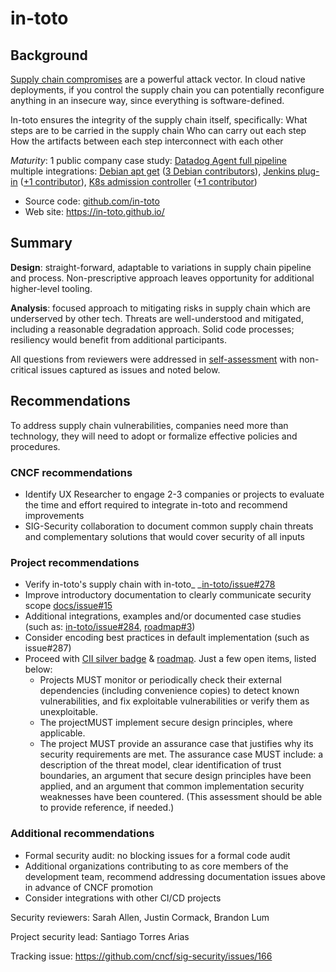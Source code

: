 # in-toto

## Background
[Supply chain compromises](https://github.com/in-toto/supply-chain-compromises)
are a powerful attack vector. In cloud native deployments, if you control the
supply chain you can potentially reconfigure anything in an insecure way, since
everything is software-defined.

In-toto ensures the integrity of the supply chain itself, specifically: What
steps are to be carried in the supply chain Who can carry out each step How the
artifacts between each step interconnect with each other

_Maturity_: 1 public company case study: [Datadog Agent full
pipeline](https://www.datadoghq.com/blog/engineering/secure-publication-of-datadog-agent-integrations-with-tuf-and-in-toto/)
\
multiple integrations: [Debian apt
get](https://github.com/in-toto/apt-transport-in-toto) ([3 Debian
contributors](https://salsa.debian.org/reproducible-builds/debian-rebuilder-setup/graphs/master)),
[Jenkins plug-in](https://plugins.jenkins.io/in-toto) ([+1
contributor](https://github.com/jenkinsci/in-toto-plugin/graphs/contributors)),
[K8s admission controller](https://github.com/in-toto/in-toto-webhook) ([+1
contributor](https://github.com/in-toto/in-toto-webhook/graphs/contributors))

* Source code: [github.com/in-toto](https://github.com/in-toto)
* Web site: https://in-toto.github.io/

## Summary

**Design**: straight-forward, adaptable to variations in supply chain pipeline
and process. Non-prescriptive approach leaves opportunity for additional
higher-level tooling.

**Analysis**: focused approach to mitigating risks in supply chain which are
underserved by other tech. Threats are well-understood and mitigated, including
a reasonable degradation approach. Solid code processes; resiliency would
benefit from additional participants.  

All questions from reviewers were addressed in
[self-assessment](self-assessment.md) with non-critical issues captured as
issues and noted below. 

## Recommendations

To address supply chain vulnerabilities, companies need more than technology,
they will need to adopt or formalize effective policies and procedures. 

### CNCF recommendations

* Identify UX Researcher to engage 2-3 companies or projects to evaluate the
  time and effort required to integrate in-toto and recommend improvements
* SIG-Security collaboration to document common supply chain threats and
  complementary solutions that would cover security of all inputs

### Project recommendations

*   Verify in-toto's supply chain with in-toto_
    _[in-toto/issue#278](https://github.com/in-toto/in-toto/issues/278)
*   Improve introductory documentation to clearly communicate security scope
    [docs/issue#15](https://github.com/in-toto/docs/issues/15)
*   Additional integrations, examples and/or documented case studies (such as:
    [in-toto/issue#284](https://github.com/in-toto/in-toto/issues/284),
    [roadmap#3](https://github.com/in-toto/ITE/issues/3))
*   Consider encoding best practices in default implementation (such as
    issue#287)
*   Proceed with [CII silver
    badge](https://bestpractices.coreinfrastructure.org/en/projects/1523?criteria_level=1)
    & [roadmap](https://github.com/in-toto/in-toto/blob/develop/ROADMAP.md). 
    Just a few open items, listed below:
    * Projects MUST monitor or periodically check their external dependencies
    (including convenience copies) to detect known vulnerabilities, and fix
    exploitable vulnerabilities or verify them as unexploitable. 
    * The projectMUST implement secure design principles, where
    applicable.
    * The project MUST provide an assurance case that
    justifies why its security requirements are met. The assurance case MUST
    include: a description of the threat model, clear identification of trust
    boundaries, an argument that secure design principles have been applied, and
    an argument that common implementation security weaknesses have been
    countered. (This assessment should be able to provide reference, if needed.)


### Additional recommendations
* Formal security audit: no blocking issues for a formal code audit
* Additional organizations contributing to as core members of the development
  team, recommend addressing documentation issues above in advance of CNCF
  promotion
* Consider integrations with other CI/CD projects


Security reviewers: Sarah Allen, Justin Cormack, Brandon Lum

Project security lead: Santiago Torres Arias

Tracking issue: https://github.com/cncf/sig-security/issues/166